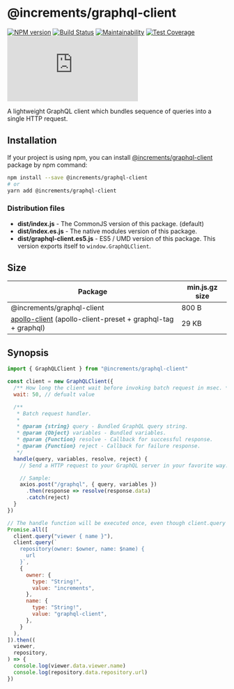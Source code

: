 # @increments/graphql-client

[![NPM version](http://img.shields.io/npm/v/@increments/graphql-client.svg)](https://www.npmjs.com/package/@increments/graphql-client)
[![Build Status](https://travis-ci.org/increments/graphql-client-js.svg?branch=master)](https://travis-ci.org/increments/graphql-client-js)
[![Maintainability](https://api.codeclimate.com/v1/badges/456eb6c2b8dc26ff88bb/maintainability)](https://codeclimate.com/github/increments/graphql-client-js/maintainability)
[![Test Coverage](https://api.codeclimate.com/v1/badges/456eb6c2b8dc26ff88bb/test_coverage)](https://codeclimate.com/github/increments/graphql-client-js/test_coverage)
[![Stable Release Size](http://img.badgesize.io/https://unpkg.com/@increments/graphql-client/dist/graphql-client.es5.min.js?compression=gzip)](https://github.com/ngryman/badge-size)

A lightweight GraphQL client which bundles sequence of queries into a single HTTP request.

## Installation

If your project is using npm, you can install [@increments/graphql-client](https://www.npmjs.com/package/@increments/graphql-client) package by npm command:

```bash
npm install --save @increments/graphql-client
# or
yarn add @increments/graphql-client
```

### Distribution files

- **dist/index.js** -  The CommonJS version of this package. (default)
- **dist/index.es.js** -  The native modules version of this package.
- **dist/graphql-client.es5.js** - ES5 / UMD version of this package. This version exports itself to `window.GraphQLClient`.

## Size

Package | min.js.gz size
--------|----------------
@increments/graphql-client | 800 B
[apollo-client](https://github.com/apollographql/apollo-client) (apollo-client-preset + graphql-tag + graphql) | 29 KB

## Synopsis

```js
import { GraphQLClient } from "@increments/graphql-client"

const client = new GraphQLClient({
  /** How long the client wait before invoking batch request in msec. */
  wait: 50, // defualt value

  /**
   * Batch request handler.
   *
   * @param {string} query - Bundled GraphQL query string.
   * @param {Object} variables - Bundled variables.
   * @param {Function} resolve - Callback for successful response.
   * @param {Function} reject - Callback for failure response.
   */
  handle(query, variables, resolve, reject) {
    // Send a HTTP request to your GraphQL server in your favorite way.

    // Sample:
    axios.post("/graphql", { query, variables })
      .then(response => resolve(response.data)
      .catch(reject)
  }
})

// The handle function will be executed once, even though client.query is called twice.
Promise.all([
  client.query("viewer { name }"),
  client.query(`
    repository(owner: $owner, name: $name) {
      url
    }`,
    {
      owner: {
        type: "String!",
        value: "increments",
      },
      name: {
        type: "String!",
        value: "graphql-client",
      },
    }
  ),
]).then((
  viewer,
  repository,
) => {
  console.log(viewer.data.viewer.name)
  console.log(repository.data.repository.url)
})
```
